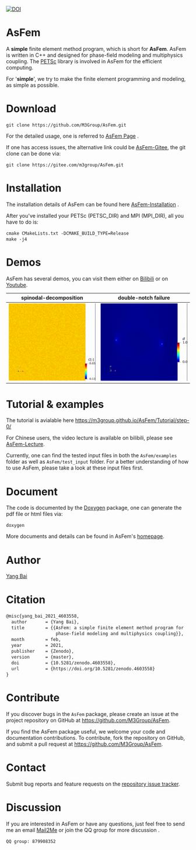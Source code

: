 [![DOI](https://zenodo.org/badge/DOI/10.5281/zenodo.4603558.svg?style=flat-square)](https://doi.org/10.5281/zenodo.4603557)

# AsFem

A **simple** finite element method program, which is short for **AsFem**. AsFem is written in C++ and designed for phase-field modeling and multiphysics coupling. The [PETSc](https://www.mcs.anl.gov/petsc/) library is involved in AsFem for the efficient computing.

For '**simple**', we try to make the finite element programming and modeling, as simple as possible.

# Download

```
git clone https://github.com/M3Group/AsFem.git
```
For the detailed usage, one is referred to [AsFem Page](https://m3group.github.io/AsFem/) .

If one has access issues, the alternative link could be [AsFem-Gitee](https://gitee.com/m3group/AsFem.git), the git clone can be done via:
```
git clone https://gitee.com/m3group/AsFem.git
```


# Installation

The installation details of AsFem can be found here [AsFem-Installation](https://m3group.github.io/AsFem/install/) .

After you've installed your PETSc (PETSC_DIR) and MPI (MPI_DIR), all you have to do is:
```
cmake CMakeLists.txt -DCMAKE_BUILD_TYPE=Release
make -j4
```

# Demos
AsFem has several demos, you can visit them either on [Bilibili](https://space.bilibili.com/100272198/channel/detail?cid=90241) or on [Youtube](https://www.youtube.com/playlist?list=PLVEpIo_wvYmaLPoLjj5Lg93YvYy9flkN8).

spinodal-decomposition              |  double-notch failure
:-------------------------:|:-------------------------:
![](figures/CahnHilliard.gif)      |  ![](figures/DoubleNotch.gif)

# Tutorial & examples
The tutorial is avialable here https://m3group.github.io/AsFem/Tutorial/step-0/

For Chinese users, the video lecture is available on bilibili, please see [AsFem-Lecture](https://space.bilibili.com/100272198/channel/detail?cid=193605).

Currently, one can find the tested input files in both the `AsFem/examples` folder as well as `AsFem/test_input` folder. For a better understanding of how to use AsFem, please take a look at these input files first.

# Document
The code is documented by the [Doxygen](https://www.doxygen.nl/index.html) package, one can generate the pdf file or html files via:
```
doxygen
```

More documents and details can be found in AsFem's [homepage](https://m3group.github.io/AsFem/).

# Author
[Yang Bai](https://yangbai90.github.io/)


# Citation
```
@misc{yang_bai_2021_4603558,
  author       = {Yang Bai},
  title        = {{AsFem: a simple finite element method program for
                   phase-field modeling and multiphysics coupling}},
  month        = feb,
  year         = 2021,
  publisher    = {Zenodo},
  version      = {master},
  doi          = {10.5281/zenodo.4603558},
  url          = {https://doi.org/10.5281/zenodo.4603558}
}
```

# Contribute

If you discover bugs in the `AsFem` package, please create an issue at the project repository on GitHub at https://github.com/M3Group/AsFem.

If you find the AsFem package useful, we welcome your code and documentation contributions. To contribute, fork the repository on GitHub, and submit a pull request at https://github.com/M3Group/AsFem.


# Contact

Submit bug reports and feature requests on the [repository issue tracker](https://github.com/M3Group/AsFem/issues).


# Discussion

If you are interested in AsFem or have any questions, just feel free to send me an email [Mail2Me](mailto:yangbai90@outlook.com) or join the QQ group for more discussion .
```
QQ group: 879908352
```
